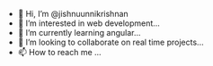 - 👋 Hi, I’m @jishnuunnikrishnan
- 👀 I’m interested in web development...
- 🌱 I’m currently learning angular...
- 💞️ I’m looking to collaborate on real time projects...
- 📫 How to reach me ...

<!---
jishnuunnikrishnan/jishnuunnikrishnan is a ✨ special ✨ repository because its `README.md` (this file) appears on your GitHub profile.
You can click the Preview link to take a look at your changes.
--->
